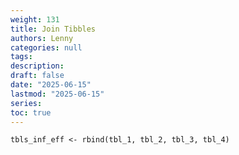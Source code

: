 ```yaml
---
weight: 131
title: Join Tibbles
authors: Lenny
categories: null
tags: 
description: 
draft: false
date: "2025-06-15"
lastmod: "2025-06-15"
series:
toc: true
---
```



<!--more-->
```
tbls_inf_eff <- rbind(tbl_1, tbl_2, tbl_3, tbl_4)
```